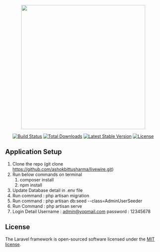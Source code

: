 <p align="center"><a href="https://laravel.com" target="_blank"><img src="https://raw.githubusercontent.com/laravel/art/master/logo-lockup/5%20SVG/2%20CMYK/1%20Full%20Color/laravel-logolockup-cmyk-red.svg" width="400"></a></p>

<p align="center">
<a href="https://travis-ci.org/laravel/framework"><img src="https://travis-ci.org/laravel/framework.svg" alt="Build Status"></a>
<a href="https://packagist.org/packages/laravel/framework"><img src="https://img.shields.io/packagist/dt/laravel/framework" alt="Total Downloads"></a>
<a href="https://packagist.org/packages/laravel/framework"><img src="https://img.shields.io/packagist/v/laravel/framework" alt="Latest Stable Version"></a>
<a href="https://packagist.org/packages/laravel/framework"><img src="https://img.shields.io/packagist/l/laravel/framework" alt="License"></a>
</p>

## Application Setup
 1. Clone the repo (git clone https://github.com/ashokbittusharma/livewire.git)
 2. Run below commands on terminal
    1. composer install
    2. npm install
 3. Update Database detail in .env file
 4. Run command : php artisan migration
 5. Run command : php artisan db:seed --class=AdminUserSeeder
 6. Run Command : php artisan serve
 6. Login Detail 
    Username : admin@yopmail.com
    password : 12345678
        
## License

The Laravel framework is open-sourced software licensed under the [MIT license](https://opensource.org/licenses/MIT).
